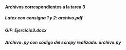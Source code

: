 #### Archivos correspondientes a la tarea 3

##### Latex con consigna 1 y 2: archivo.pdf
##### GIF: Ejercicio3.docx
##### Archivo .py con código del scrapy realizado: archivo.py


